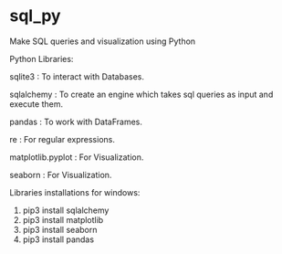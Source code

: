 # sql_py
Make SQL queries and visualization using Python 

Python Libraries:

sqlite3 : To interact with Databases.

sqlalchemy : To create an engine which takes sql queries as input and execute them.

pandas : To work with DataFrames.

re : For regular expressions.

matplotlib.pyplot : For Visualization.

seaborn : For Visualization.

Libraries installations for windows:
1. pip3 install sqlalchemy
2. pip3 install matplotlib
3. pip3 install seaborn
4. pip3 install pandas
  

 
